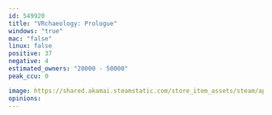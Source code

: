 ```yaml
---
id: 549920
title: "VRchaeology: Prologue"
windows: "true"
mac: "false"
linux: false
positive: 37
negative: 4
estimated_owners: "20000 - 50000"
peak_ccu: 0

image: https://shared.akamai.steamstatic.com/store_item_assets/steam/apps/549920/header.jpg?t=1480583647
opinions:
---
```

